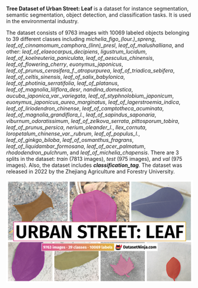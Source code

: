 **Tree Dataset of Urban Street: Leaf** is a dataset for instance segmentation, semantic segmentation, object detection, and classification tasks. It is used in the environmental industry. 

The dataset consists of 9763 images with 10069 labeled objects belonging to 39 different classes including *michelia_figo_(lour.)_spreng*, *leaf_of_cinnamomum_camphora_(linn)_presl*, *leaf_of_malushalliana*, and other: *leaf_of_elaeocarpus_decipiens*, *ligustrum_lucidum*, *leaf_of_koelreuteria_paniculata*, *leaf_of_aesculus_chinensis*, *leaf_of_flowering_cherry*, *euonymus_japonicus*, *leaf_of_prunus_cerasifera_f._atropurpurea*, *leaf_of_triadica_sebifera*, *leaf_of_celtis_sinensis*, *leaf_of_salix_babylonica*, *leaf_of_photinia_serratifolia*, *leaf_of_platanus*, *leaf_of_magnolia_liliflora_desr*, *nandina_domestica*, *aucuba_japonica_var._variegata*, *leaf_of_styphnolobium_japonicum*, *euonymus_japonicus_aureo_marginatus*, *leaf_of_lagerstroemia_indica*, *leaf_of_liriodendron_chinense*, *leaf_of_camptotheca_acuminata*, *leaf_of_magnolia_grandiflora_l.*, *leaf_of_sapindus_saponaria*, *viburnum_odoratissimum*, *leaf_of_zelkova_serrata*, *pittosporum_tobira*, *leaf_of_prunus_persica*, *nerium_oleander_l.*, *llex_cornuta*, *loropetalum_chinense_var._rubrum*, *leaf_of_populus_l.*, *leaf_of_ginkgo_biloba*, *leaf_of_osmanthus_fragrans*, *leaf_of_liquidambar_formosana*, *leaf_of_acer_palmatum*, *rhododendron_pulchrum*, and *leaf_of_michelia_chapensis*. There are 3 splits in the dataset: *train* (7813 images), *test* (975 images), and *val* (975 images). Also, the dataset includes ***classification_tag***. The dataset was released in 2022 by the Zhejiang Agriculture and Forestry University.

<img src="https://github.com/dataset-ninja/urban-street-leaf/raw/main/visualizations/poster.png">
